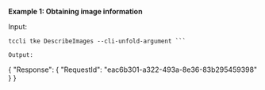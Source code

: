 **Example 1: Obtaining image information**



Input: 

```
tccli tke DescribeImages --cli-unfold-argument ```

Output: 
```
{
    "Response": {
        "RequestId": "eac6b301-a322-493a-8e36-83b295459398"
    }
}
```

